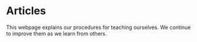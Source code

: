 # Articles 

This webpage explains our procedures for teaching ourselves. We continue to improve them as we learn from others.  
